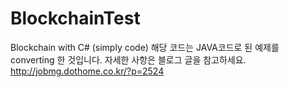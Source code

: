 # BlockchainTest
Blockchain with C# (simply code)
해당 코드는 JAVA코드로 된 예제를 converting 한 것입니다. 자세한 사항은 블로그 글을 참고하세요. http://jobmg.dothome.co.kr/?p=2524
